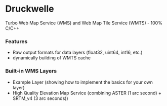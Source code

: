 # Druckwelle #

Turbo Web Map Service (WMS) and Web Map Tile Service (WMTS) - 100% C/C++

### Features ###

 * Raw output formats for data layers (float32, uint64, int16, etc.)
 * dynamically building of WMTS cache

### Built-in WMS Layers ###

 * Example Layer (showing how to implement the basics for your own layer)
 * High Quality Elevation Map Service (combining ASTER (1 arc second) + SRTM_v4 (3 arc seconds))

